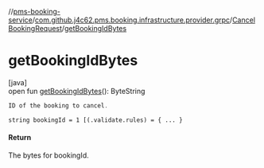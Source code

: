 //[pms-booking-service](../../../index.md)/[com.github.j4c62.pms.booking.infrastructure.provider.grpc](../index.md)/[CancelBookingRequest](index.md)/[getBookingIdBytes](get-booking-id-bytes.md)

# getBookingIdBytes

[java]\
open fun [getBookingIdBytes](get-booking-id-bytes.md)(): ByteString

```kotlin
ID of the booking to cancel.

```

`string bookingId = 1 [(.validate.rules) = { ... }`

#### Return

The bytes for bookingId.